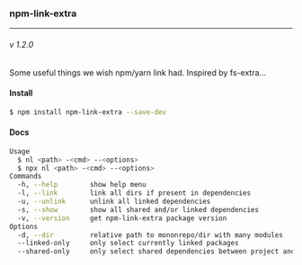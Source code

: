 ### npm-link-extra
---
###### v 1.2.0

Some useful things we wish npm/yarn link had. Inspired by fs-extra...

#### Install
```bash
$ npm install npm-link-extra --save-dev
```

#### Docs
```bash
Usage
  $ nl <path> -<cmd> --<options>
  $ npx nl <path> -<cmd> --<options>
Commands
  -h, --help        show help menu
  -l, --link        link all dirs if present in dependencies
  -u, --unlink      unlink all linked dependencies
  -s, --show        show all shared and/or linked dependencies
  -v, --version     get npm-link-extra package version
Options
  -d, --dir         relative path to mononrepo/dir with many modules
  --linked-only     only select currently linked packages
  --shared-only     only select shared dependencies between project and target dir
```